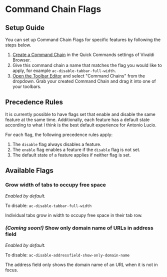 # Command Chain Flags

## Setup Guide

You can set up Command Chain Flags for specific features by following the steps below.

1. [Create a Command Chain](https://help.vivaldi.com/desktop/shortcuts/command-chains/#Create_a_Command_Chain) in the Quick Commands settings of Vivaldi Browser.
2. Give this command chain a name that matches the flag you would like to apply, for example `ac-disable-tabbar-full-width`.
3. [Open the Toolbar Editor](https://help.vivaldi.com/desktop/appearance-customization/edit-toolbars/#Customize_toolbars) and select "Command Chains" from the dropdown. Grab your created Command Chain and drag it into one of your toolbars.

## Precedence Rules

It is currently possible to have flags set that enable and disable the same feature at the same time. Additionally, each feature has a default state according to what I think is the best default experience for Antonio Lucio.

For each flag, the following precedence rules apply:

1. The `disable` flag always disables a feature.
2. The `enable` flag enables a feature if the `disable` flag is not set.
3. The default state of a feature applies if neither flag is set.

## Available Flags

### Grow width of tabs to occupy free space

*Enabled by default.*

To disable: `ac-disable-tabbar-full-width`

Individual tabs grow in width to occupy free space in their tab row.

### *(Coming soon!)* Show only domain name of URLs in address field

*Enabled by default.*

To disable: `ac-disable-addressfield-show-only-domain-name`

The address field only shows the domain name of an URL when it is not in focus.
